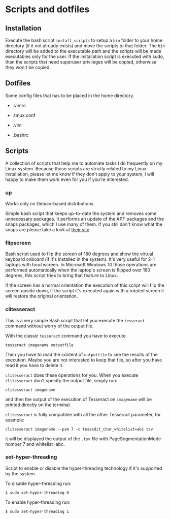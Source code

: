 # Scripts and dotfiles

## Installation

Execute the bash script `install_scripts` to setup a `bin` folder to your home 
directory (if it not already exists) and move the scripts to that folder. 
The `bin` directory will be added to the executable path and 
the scripts will be made executables only for the user. If the installation
script is executed with sudo, than the scripts that need superuser privileges 
will be copied, otherwise they won't be copied.

## Dotfiles

Some config files that has to be placed in the home directory.

* .vimrc

* .tmux.conf

* .vim

* .bashrc

## Scripts

A collection of scripts that help me to automate tasks I do frequently on my 
Linux system. Because those scripts are strictly related to my Linux 
installation, please let me know if they don't apply to your system, I will 
happy to make them work even for you if you're interested.

### up

Works only on Debian-based distributions.

Simple bash script that keeps up-to-date the system and removes some 
unnecessary packages. It performs an update of the APT packages and the snaps 
packages, which I use many of them. If you still don't know what the snaps are 
please take a look at [their site](https://snapcraft.io/).

### flipscreen

Bash script used to flip the screen of 180 degrees and show the virtual 
keyboard onboard (if it's installed in the system). It's very useful for 2-1 
laptops with touchscreen. In Microsoft Windows 10 those operations are 
performed automatically when the laptop's screen is flipped over 180 degrees,
this script tries to bring that feature to Linux.

If the screen has a normal orientation the execution of this script will flip 
the screen upside down, if the script it's executed again with a rotated 
screen it will restore the original orientation.

### clitesseract

This is a very simple Bash script that let you execute the `tesseract` command 
without worry of the output file.

With the classic `tesseract` command you have to execute

    tesseract imagename outputfile

Then you have to read the content of `outputfile` to see the results of the 
execution. Maybe you are not interested to keep that file, so after you have 
read it you have to delete it.

`clitesseract` does these operations for you. When you execute `clitesseract`
don't specify the output file, simply run:

    clitesseract imagename

and then the output of the execution of Tesseract on `imagename` will be 
printed directly on the terminal.

`clitesseract` is fully compatible with all the other Tesseract parameter, for
example:

    clitesseract imagename --psm 7 -c tessedit_char_whitelist=abc tsv

it will be displayed the output of the `.tsv` file with PageSegmentationMode
number 7 and whitelist=abc.

### set-hyper-threading

Script to enable or disable the hyper-threading technology if it's supported
by the system.

To disable hyper-threading run:

    $ sudo set-hyper-threading 0

To enable hyper-threading run:

    $ sudo set-hyper-threading 1
